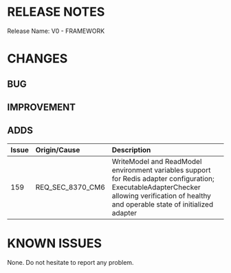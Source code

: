 # RELEASE NOTES

Release Name: V0 - FRAMEWORK

# CHANGES
## BUG

## IMPROVEMENT

## ADDS
|Issue|Origin/Cause|Description|
|:--|:--|:--|
|159|REQ_SEC_8370_CM6|WriteModel and ReadModel environment variables support for Redis adapter configuration; ExecutableAdapterChecker allowing verification of healthy and operable state of initialized adapter|

# KNOWN ISSUES
None. Do not hesitate to report any problem.
